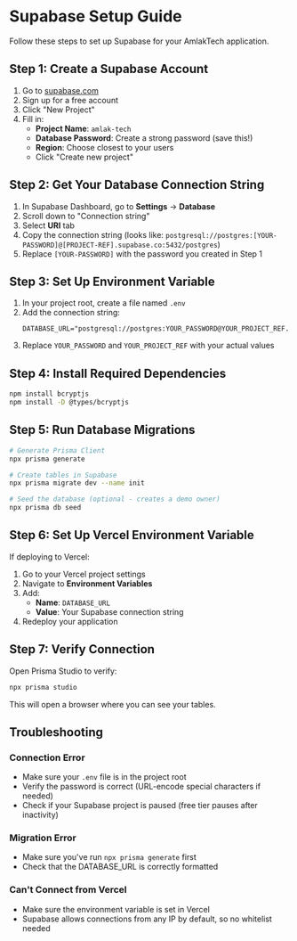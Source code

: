 # Supabase Setup Guide

Follow these steps to set up Supabase for your AmlakTech application.

## Step 1: Create a Supabase Account

1. Go to [supabase.com](https://supabase.com)
2. Sign up for a free account
3. Click "New Project"
4. Fill in:
   - **Project Name**: `amlak-tech`
   - **Database Password**: Create a strong password (save this!)
   - **Region**: Choose closest to your users
   - Click "Create new project"

## Step 2: Get Your Database Connection String

1. In Supabase Dashboard, go to **Settings** → **Database**
2. Scroll down to "Connection string"
3. Select **URI** tab
4. Copy the connection string (looks like: `postgresql://postgres:[YOUR-PASSWORD]@[PROJECT-REF].supabase.co:5432/postgres`)
5. Replace `[YOUR-PASSWORD]` with the password you created in Step 1

## Step 3: Set Up Environment Variable

1. In your project root, create a file named `.env`
2. Add the connection string:
   ```
   DATABASE_URL="postgresql://postgres:YOUR_PASSWORD@YOUR_PROJECT_REF.supabase.co:5432/postgres"
   ```
3. Replace `YOUR_PASSWORD` and `YOUR_PROJECT_REF` with your actual values

## Step 4: Install Required Dependencies

```bash
npm install bcryptjs
npm install -D @types/bcryptjs
```

## Step 5: Run Database Migrations

```bash
# Generate Prisma Client
npx prisma generate

# Create tables in Supabase
npx prisma migrate dev --name init

# Seed the database (optional - creates a demo owner)
npx prisma db seed
```

## Step 6: Set Up Vercel Environment Variable

If deploying to Vercel:

1. Go to your Vercel project settings
2. Navigate to **Environment Variables**
3. Add:
   - **Name**: `DATABASE_URL`
   - **Value**: Your Supabase connection string
4. Redeploy your application

## Step 7: Verify Connection

Open Prisma Studio to verify:
```bash
npx prisma studio
```

This will open a browser where you can see your tables.

## Troubleshooting

### Connection Error
- Make sure your `.env` file is in the project root
- Verify the password is correct (URL-encode special characters if needed)
- Check if your Supabase project is paused (free tier pauses after inactivity)

### Migration Error
- Make sure you've run `npx prisma generate` first
- Check that the DATABASE_URL is correctly formatted

### Can't Connect from Vercel
- Make sure the environment variable is set in Vercel
- Supabase allows connections from any IP by default, so no whitelist needed

